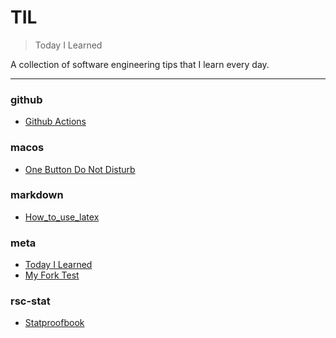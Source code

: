# TIL

> Today I Learned


A collection of software engineering tips that I learn every day.

---

### github

- [Github Actions](github/github-actions.md)

### macos

- [One Button Do Not Disturb](macos/one-button-do-not-disturb.md)

### markdown

- [How_to_use_latex](markdown/how_to_use_latex.md)

### meta

- [Today I Learned](meta/today-i-learned.md)
- [My Fork Test](meta/my-fork-test.md)

### rsc-stat

- [Statproofbook](rsc-stat/statproofbook.md)

